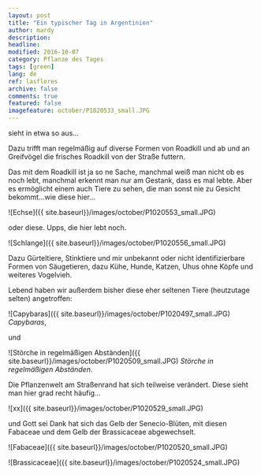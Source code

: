 ```yaml
---
layout: post
title: "Ein typischer Tag in Argentinien"
author: mardy
description: 
headline: 
modified: 2016-10-07
category: Pflanze des Tages
tags: [green]
lang: de
ref: lasflores
archive: false
comments: true
featured: false
imagefeature: october/P1020533_small.JPG
---
```


sieht in etwa so aus...

Dazu trifft man regelmäßig auf diverse Formen von Roadkill und ab und an Greifvögel die frisches Roadkill von der Straße futtern.

Das mit dem Roadkill ist ja so ne Sache, manchmal weiß man nicht ob es noch lebt, manchmal erkennt man nur am Gestank, dass es mal lebte. Aber es ermöglicht  einem auch Tiere zu sehen, die man sonst nie zu Gesicht bekommt...wie diese hier...

![Echse]({{ site.baseurl}}/images/october/P1020553_small.JPG)

oder diese. Upps, die hier lebt noch.

![Schlange]({{ site.baseurl}}/images/october/P1020556_small.JPG)

Dazu Gürteltiere, Stinktiere und mir unbekannt oder nicht identifizierbare Formen von Säugetieren, dazu Kühe, Hunde, Katzen, Uhus ohne Köpfe und weiteres Vogelvieh.

Lebend haben wir außerdem bisher diese eher seltenen Tiere (heutzutage selten) angetroffen:

![Capybaras]({{ site.baseurl}}/images/october/P1020497_small.JPG)
*Capybaras*,

und 

![Störche in regelmäßigen Abständen]({{ site.baseurl}}/images/october/P1020509_small.JPG)
*Störche in regelmäßigen Abständen*.

Die Pflanzenwelt am Straßenrand hat sich teilweise verändert. Diese sieht man hier grad recht häufig...

![xx]({{ site.baseurl}}/images/october/P1020529_small.JPG)

und Gott sei Dank hat sich das Gelb der Senecio-Blüten, mit diesen Fabaceae und dem Gelb der Brassicaceae abgewechselt.

![Fabaceae]({{ site.baseurl}}/images/october/P1020520_small.JPG)

![Brassicaceae]({{ site.baseurl}}/images/october/P1020524_small.JPG)




